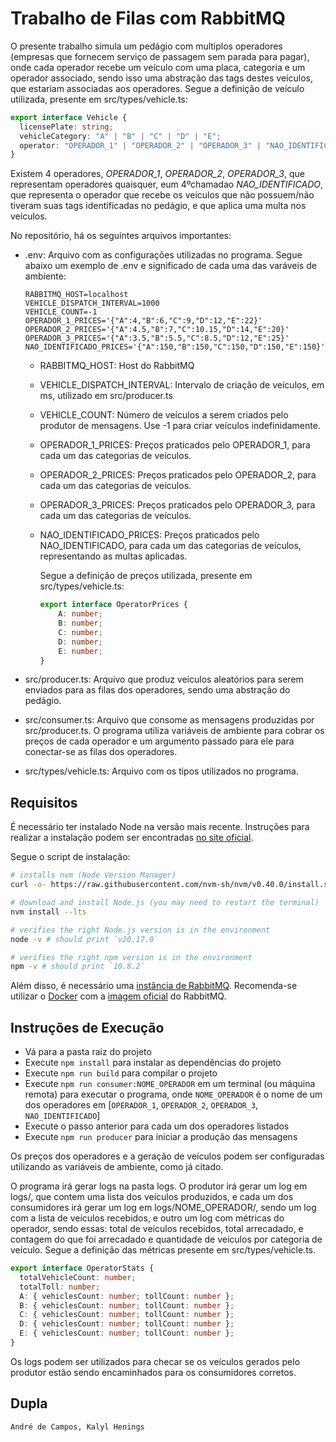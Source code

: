 # Trabalho de Filas com RabbitMQ

O presente trabalho simula um pedágio com multiplos operadores (empresas que fornecem serviço de passagem sem parada para pagar), onde cada operador recebe um veículo com uma placa, categoria e um operador associado, sendo isso uma abstração das tags destes veículos, que estariam associadas aos operadores. Segue a definição de veículo utilizada, presente em src/types/vehicle.ts:

```ts
export interface Vehicle {
  licensePlate: string;
  vehicleCategory: "A" | "B" | "C" | "D" | "E";
  operator: "OPERADOR_1" | "OPERADOR_2" | "OPERADOR_3" | "NAO_IDENTIFICADO";
}
```

Existem 4 operadores, _OPERADOR_1_, _OPERADOR_2_, _OPERADOR_3_, que representam operadores quaisquer, eum 4ºchamadao _NAO_IDENTIFICADO_, que representa o operador que recebe os veículos que não possuem/não tiveram suas tags identificadas no pedágio, e que aplica uma multa nos veículos.

No repositório, há os seguintes arquivos importantes:

- .env: Arquivo com as configurações utilizadas no programa. Segue abaixo um exemplo de .env e significado de cada uma das varáveis de ambiente:

  ```.env
  RABBITMQ_HOST=localhost
  VEHICLE_DISPATCH_INTERVAL=1000
  VEHICLE_COUNT=-1
  OPERADOR_1_PRICES='{"A":4,"B":6,"C":9,"D":12,"E":22}'
  OPERADOR_2_PRICES='{"A":4.5,"B":7,"C":10.15,"D":14,"E":20}'
  OPERADOR_3_PRICES='{"A":3.5,"B":5.5,"C":8.5,"D":12,"E":25}'
  NAO_IDENTIFICADO_PRICES='{"A":150,"B":150,"C":150,"D":150,"E":150}'
  ```

  - RABBITMQ_HOST: Host do RabbitMQ
  - VEHICLE_DISPATCH_INTERVAL: Intervalo de criação de veículos, em ms, utilizado em src/producer.ts
  - VEHICLE_COUNT: Número de veículos a serem criados pelo produtor de mensagens. Use -1 para criar veículos indefinidamente.
  - OPERADOR_1_PRICES: Preços praticados pelo OPERADOR_1, para cada um das categorias de veículos.
  - OPERADOR_2_PRICES: Preços praticados pelo OPERADOR_2, para cada um das categorias de veículos.
  - OPERADOR_3_PRICES: Preços praticados pelo OPERADOR_3, para cada um das categorias de veículos.
  - NAO_IDENTIFICADO_PRICES: Preços praticados pelo NAO_IDENTIFICADO, para cada um das categorias de veículos, representando as multas aplicadas.

    Segue a definição de preços utilizada, presente em src/types/vehicle.ts:

    ```ts
    export interface OperatorPrices {
        A: number;
        B: number;
        C: number;
        D: number;
        E: number;
    }
    ```

- src/producer.ts: Arquivo que produz veículos aleatórios para serem enviados para as filas dos operadores, sendo uma abstração do pedágio.
- src/consumer.ts: Arquivo que consome as mensagens produzidas por src/producer.ts. O programa utiliza variáveis de ambiente para cobrar os preços de cada operador e um argumento passado para ele para conectar-se as filas dos operadores.
- src/types/vehicle.ts: Arquivo com os tipos utilizados no programa.

## Requisitos

É necessário ter instalado Node na versão mais recente. Instruções para realizar a instalação podem ser encontradas [no site oficial](https://nodejs.org/en/download/package-manager).

Segue o script de instalação:

```bash
# installs nvm (Node Version Manager)
curl -o- https://raw.githubusercontent.com/nvm-sh/nvm/v0.40.0/install.sh | bash

# download and install Node.js (you may need to restart the terminal)
nvm install --lts

# verifies the right Node.js version is in the environment
node -v # should print `v20.17.0`

# verifies the right npm version is in the environment
npm -v # should print `10.8.2`
```

Além disso, é necessário uma [instância de RabbitMQ](https://www.rabbitmq.com/). Recomenda-se utilizar o [Docker](https://www.docker.com/) com a [imagem oficial](https://hub.docker.com/_/rabbitmq?uuid=a3406cd1-65e5-4936-abc8-b2bed8156a8f%0A) do RabbitMQ.

## Instruções de Execução

- Vá para a pasta raiz do projeto
- Execute `npm install` para instalar as dependências do projeto
- Execute `npm run build` para compilar o projeto
- Execute `npm run consumer:NOME_OPERADOR` em um terminal (ou máquina remota) para executar o programa, onde `NOME_OPERADOR` é o nome de um dos operadores em [`OPERADOR_1`, `OPERADOR_2`, `OPERADOR_3`, `NAO_IDENTIFICADO`]
- Execute o passo anterior para cada um dos operadores listados
- Execute `npm run producer` para iniciar a produção das mensagens

Os preços dos operadores e a geração de veículos podem ser configuradas utilizando as variáveis de ambiente, como já citado.

O programa irá gerar logs na pasta logs. O produtor irá gerar um log em logs/, que contem uma lista dos veículos produzidos, e cada um dos consumidores irá gerar um log em logs/NOME_OPERADOR/, sendo um log com a lista de veículos recebidos, e outro um log com métricas do operador, sendo essas: total de veículos recebidos, total arrecadado, e contagem do que foi arrecadado e quantidade de veículos por categoria de veículo. Segue a definição das métricas presente em src/types/vehicle.ts.

```ts
export interface OperatorStats {
  totalVehicleCount: number;
  totalToll: number;
  A: { vehiclesCount: number; tollCount: number };
  B: { vehiclesCount: number; tollCount: number };
  C: { vehiclesCount: number; tollCount: number };
  D: { vehiclesCount: number; tollCount: number };
  E: { vehiclesCount: number; tollCount: number };
}
```

Os logs podem ser utilizados para checar se os veículos gerados pelo produtor estão sendo encaminhados para os consumidores corretos.

## Dupla

    André de Campos, Kalyl Henings
